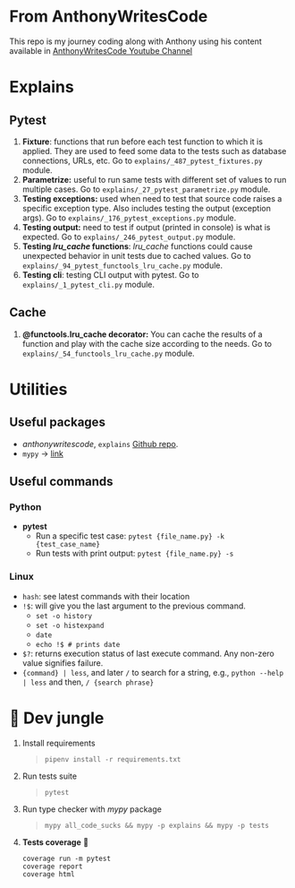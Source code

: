# From AnthonyWritesCode
This repo is my journey coding along with Anthony using his content available in [AnthonyWritesCode Youtube Channel](https://www.youtube.com/@anthonywritescode)

# Explains

## Pytest
1. **Fixture**: functions that run before each test function to which it is applied. They are used to feed some data to the tests such as database connections, URLs, etc. Go to `explains/_487_pytest_fixtures.py` module.
1. **Parametrize:** useful to run same tests with different set of values to run multiple cases. Go to `explains/_27_pytest_parametrize.py` module.
1. **Testing exceptions:** used when need to test that source code raises a specific exception type. Also includes testing the output (exception args). Go to `explains/_176_pytest_exceptions.py` module.
1. **Testing output:** need to test if output (printed in console) is what is expected. Go to `explains/_246_pytest_output.py` module.
1. **Testing _lru_cache_ functions**: _lru_cache_ functions could cause unexpected behavior in unit tests due to cached values. Go to `explains/_94_pytest_functools_lru_cache.py` module.
1. **Testing cli**: testing CLI output with pytest. Go to `explains/_1_pytest_cli.py` module.

## Cache
1. **@functools.lru_cache decorator:** You can cache the results of a function and play with the cache size according to the needs. Go to `explains/_54_functools_lru_cache.py` module.


# Utilities

## Useful packages
- _anthonywritescode_, `explains` [Github repo](https://github.com/anthonywritescode/explains).
- `mypy` -> [link](https://pypi.org/project/mypy/)

## Useful commands
### Python
- **pytest**
    + Run a specific test case: `pytest {file_name.py} -k {test_case_name}`
    + Run tests with print output: `pytest {file_name.py} -s`

### Linux
- `hash`: see latest commands with their location
- `!$`: will give you the last argument to the previous command.
    + `set -o history`
    + `set -o histexpand`
    + `date`
    + `echo !$ # prints date`
- `$?`: returns execution status of last execute command. Any non-zero value signifies failure.
- `{command} | less`, and later `/` to search for a string, e.g., `python --help | less` and then, `/ {search phrase}`

# :evergreen_tree: Dev jungle
1. Install requirements
    > `pipenv install -r requirements.txt`
1. Run tests suite
    > `pytest`
1. Run type checker with _mypy_ package
    > `mypy all_code_sucks && mypy -p explains && mypy -p tests`
1. **Tests coverage** 🧪
    > 
    ```
    coverage run -m pytest
    coverage report
    coverage html
    ```
